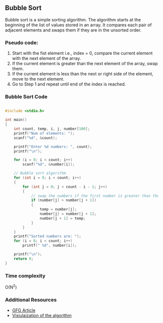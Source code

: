## Bubble Sort

Bubble sort is a simple sorting algorithm. The algorithm starts at the beginning of the list of values stored in an array. It compares each pair of adjacent elements and swaps them if they are in the unsorted order.


### Pseudo code: 
1. Start with the fist element i.e., index = 0, compare the current element with the next element of the array. 
2.  If the current element is greater than the next element of the array, swap them. 
3. If the current element is less than the next or right side of the element, move to the next element. 
4. Go to Step 1 and repeat until end of the index is reached.

### Bubble Sort Code

```cpp

#include <stdio.h>

int main()
{
    int count, temp, i, j, number[100];
    printf("Num of elements: ");
    scanf("%d", &count);

    printf("Enter %d numbers: ", count);
    printf("\n");

    for (i = 0; i < count; i++)
        scanf("%d", &number[i]);

    // Bubble sort algorithm
    for (int i = 0; i < count; i++)
    {
        for (int j = 0; j < count - i - 1; j++)
        {
            // swap the numbers if the first number is greater than the second number
            if (number[j] > number[j + 1])
            {
                temp = number[j];
                number[j] = number[j + 1];
                number[j + 1] = temp;
            }
        }
    }
    printf("Sorted numbers are: ");
    for (i = 0; i < count; i++)
        printf(" %d", number[i]);

    printf("\n");
    return 0;
}

 ```

### Time complexity

O(N<sup>2</sup>)


### Additional Resources

- [GFG Article](https://www.geeksforgeeks.org/bubble-sort/)
- [Visiulaization of the algorithm](https://visualgo.net/en/sorting)